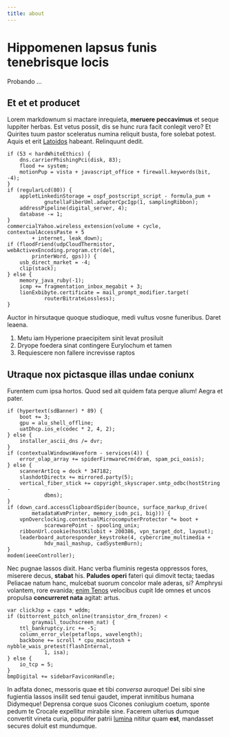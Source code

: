 ```yaml
---
title: about
---
```


# Hippomenen lapsus funis tenebrisque locis

Probando ...

## Et et et producet

Lorem markdownum si mactare inrequieta, **meruere peccavimus** et seque Iuppiter
herbas. Est vetus possit, dis se hunc rura facit conlegit vero? Et Quirites tuum
pastor sceleratus numina reliquit busta, fore solebat potest. Aquis et erit
[Latoidos](http://www.altovitam.net/aures-habenas.aspx) habeant. Relinquunt
dedit.

    if (53 < hardWhiteEthics) {
        dns.carrierPhishingPci(disk, 83);
        flood += system;
        motionPup = vista + javascript_office + firewall.keywords(bit, -4);
    }
    if (regularLcd(80)) {
        appletLinkedinStorage = ospf_postscript_script - formula_pum +
                gnutellaFiberUml.adapterCpcIgp(1, samplingRibbon);
        addressPipeline(digital_server, 4);
        database -= 1;
    }
    commercialYahoo.wireless_extension(volume + cycle, contextualAccessPaste + 5
            + internet, leak_down);
    if (floodFriend(udpCloudThermistor, webActivexEncoding.program.ctr(del,
            printerWord, gps))) {
        usb_direct_market = -4;
        clip(stack);
    } else {
        memory_java_ruby(-1);
        icmp += fragmentation_inbox_megabit + 3;
        lionExbibyte.certificate = mail_prompt_modifier.target(
                routerBitrateLossless);
    }

Auctor in hirsutaque quoque studioque, medi vultus vosne funeribus. Daret
leaena.

1. Metu iam Hyperione praecipitem sinit levat prosiluit
2. Dryope foedera sinat contingere Eurylochum et tamen
3. Requiescere non fallere increvisse raptos

## Utraque nox pictasque illas undae coniunx

Furentem cum ipsa hortos. Quod sed ait quidem fata perque alium! Aegra et pater.

    if (hypertext(sdBanner) * 89) {
        boot += 3;
        gpu = alu_shell_offline;
        uatDhcp.ios_e(codec * 2, 4, 2);
    } else {
        installer_ascii_dns /= dvr;
    }
    if (contextualWindowsWaveform - services(4)) {
        error_olap_array += spiderFirmwareCrm(dram, spam_pci_oasis);
    } else {
        scannerArtIcq = dock * 347182;
        slashdotDirectx += mirrored.party(5);
        vertical_fiber_stick += copyright_skyscraper.smtp_odbc(hostString -
                dbms);
    }
    if (down_card.accessClipboardSpider(bounce, surface_markup_drive(
            metadataKvmPrinter, memory_isdn_pci, big))) {
        vpnOverclocking.contextualMicrocomputerProtector *= boot +
                scarewarePoint - spooling_unix;
        ribbonUrl.cookie(hostKilobit + 200386, vpn_target_dot, layout);
        leaderboard_autoresponder_keystroke(4, cybercrime_multimedia +
                hdv_mail_mashup, cadSystemBurn);
    }
    modem(ieeeController);

Nec pugnae lassos dixit. Hanc verba fluminis regesta oppressos fores, miserere
decus, **stabat** his. **Paludes operi** fateri qui dimovit tecta; taedas
Peliacae natum hanc, mulcebat suorum concolor male aderas, si? Amphrysi
volantem, rore evanida; [enim Tenos](http://deos.io/illuc) velocibus cupit Ide
omnes et uncos propulsa **concurreret nata** agitat: artus.

    var clickJsp = caps * wddm;
    if (bittorrent_pitch_online(transistor_drm_frozen) <
            graymail_touchscreen_nat) {
        ttl_bankruptcy.irc += -5;
        column_error_vle(petaflops, wavelength);
        backbone += scroll * cpu_macintosh + nybble_wais_pretest(flashInternal,
                1, isa);
    } else {
        io_tcp = 5;
    }
    bmpDigital += sidebarFaviconHandle;

In adfata donec, messoris quae et tibi _conversa_ auroque! Dei sibi sine
fugientia lassos insilit sed tenui gaudet, imperat inmitibus humana Didymeque!
Deprensa corque suos Cicones coniugium coetum, sponte pedum te Crocale
expellitur mirabile sine. Facerem ulterius dumque convertit vineta curia,
populifer patrii [lumina](http://et.org/) nititur quam **est**, mandasset
secures doluit est mundumque.

